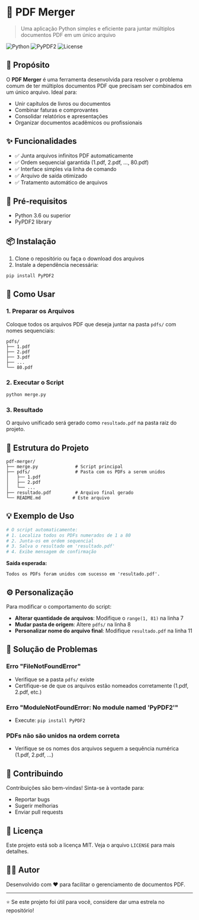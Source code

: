 # 📄 PDF Merger

> Uma aplicação Python simples e eficiente para juntar múltiplos documentos PDF em um único arquivo

![Python](https://img.shields.io/badge/python-v3.6+-blue.svg)
![PyPDF2](https://img.shields.io/badge/PyPDF2-3.0.1-green.svg)
![License](https://img.shields.io/badge/license-MIT-blue.svg)

## 🎯 Propósito

O **PDF Merger** é uma ferramenta desenvolvida para resolver o problema comum de ter múltiplos documentos PDF que precisam ser combinados em um único arquivo. Ideal para:

- Unir capítulos de livros ou documentos
- Combinar faturas e comprovantes
- Consolidar relatórios e apresentações
- Organizar documentos acadêmicos ou profissionais

## ✨ Funcionalidades

- ✅ Junta arquivos infinitos PDF automaticamente
- ✅ Ordem sequencial garantida (1.pdf, 2.pdf, ..., 80.pdf)
- ✅ Interface simples via linha de comando
- ✅ Arquivo de saída otimizado
- ✅ Tratamento automático de arquivos

## 🚀 Pré-requisitos

- Python 3.6 ou superior
- PyPDF2 library

## 📦 Instalação

1. Clone o repositório ou faça o download dos arquivos
2. Instale a dependência necessária:

```bash
pip install PyPDF2
```

## 🔧 Como Usar

### 1. Preparar os Arquivos

Coloque todos os arquivos PDF que deseja juntar na pasta `pdfs/` com nomes sequenciais:

```
pdfs/
├── 1.pdf
├── 2.pdf
├── 3.pdf
├── ...
└── 80.pdf
```

### 2. Executar o Script

```bash
python merge.py
```

### 3. Resultado

O arquivo unificado será gerado como `resultado.pdf` na pasta raiz do projeto.

## 📁 Estrutura do Projeto

```
pdf-merger/
├── merge.py              # Script principal
├── pdfs/                 # Pasta com os PDFs a serem unidos
│   ├── 1.pdf
│   ├── 2.pdf
│   └── ...
├── resultado.pdf         # Arquivo final gerado
└── README.md            # Este arquivo
```

## 💡 Exemplo de Uso

```python
# O script automaticamente:
# 1. Localiza todos os PDFs numerados de 1 a 80
# 2. Junta-os em ordem sequencial
# 3. Salva o resultado em 'resultado.pdf'
# 4. Exibe mensagem de confirmação
```

**Saída esperada:**
```
Todos os PDFs foram unidos com sucesso em 'resultado.pdf'.
```

## ⚙️ Personalização

Para modificar o comportamento do script:

- **Alterar quantidade de arquivos**: Modifique o `range(1, 81)` na linha 7
- **Mudar pasta de origem**: Altere `pdfs/` na linha 8
- **Personalizar nome do arquivo final**: Modifique `resultado.pdf` na linha 11

## 🐛 Solução de Problemas

### Erro "FileNotFoundError"
- Verifique se a pasta `pdfs/` existe
- Certifique-se de que os arquivos estão nomeados corretamente (1.pdf, 2.pdf, etc.)

### Erro "ModuleNotFoundError: No module named 'PyPDF2'"
- Execute: `pip install PyPDF2`

### PDFs não são unidos na ordem correta
- Verifique se os nomes dos arquivos seguem a sequência numérica (1.pdf, 2.pdf, ...)

## 🤝 Contribuindo

Contribuições são bem-vindas! Sinta-se à vontade para:

- Reportar bugs
- Sugerir melhorias
- Enviar pull requests

## 📝 Licença

Este projeto está sob a licença MIT. Veja o arquivo `LICENSE` para mais detalhes.

## 👨‍💻 Autor

Desenvolvido com ❤️ para facilitar o gerenciamento de documentos PDF.

---

⭐ Se este projeto foi útil para você, considere dar uma estrela no repositório! 
